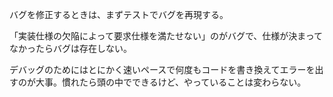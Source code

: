 バグを修正するときは、まずテストでバグを再現する。

「実装仕様の欠陥によって要求仕様を満たせない」のがバグで、仕様が決まってなかったらバグは存在しない。

デバッグのためにはとにかく速いペースで何度もコードを書き換えてエラーを出すのが大事。慣れたら頭の中でできるけど、やっていることは変わらない。
